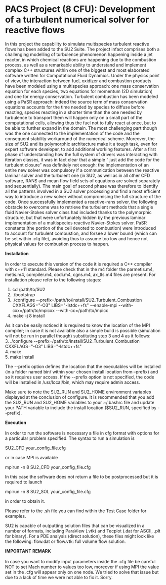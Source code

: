 # PACS Project (8 CFU): Development of a turbulent numerical solver for reactive flows

In this project the capability to simulate multispecies turbulent reactive flows has been added to the SU2 Suite. The project infact comprises both a challenging modelling of turbulence phenomenon happening inside a jet reactor, in which chemical reactions are happening due to the combustion process, as well as a remarkable ability to understand and implement complex C++ structures within one of the biggest and most elaborated software written for Computational Fluid Dynamics. Under the physics point of view, the interaction between fuel, oxidizer and combustion products have been modeled using a multispecies approach: one mass conservation equation for each species, two equations for momentum (2D simulation) and one for energy conservation. Turbulent combustion has been modeled using a PaSR approach: indeed the source term of mass conservation equations accounts for the time needed by species to diffuse before reacting, species reacting in a shorter time than the one needed by turbulence to transport them will happen only on a small part of the computational cells, allowing thus the fuel not to fully react at once, but to be able to further expand in the domain. The most challenging part though was the one connected to the implementation of the code and the consequent stability workaround of the numerical scheme. Moreover, the size of SU2 and its polymorphic architecture make it a tough task, even for expert software developer, to add additional working features. After a first phase of understanding how the full system of drivers was interacting with iteration classes, it was in fact clear that a simple “ just add the code for the turbulent closure” was definitely not enough: the implementation of an entire new solver was compulsory if a communication between the reactive laminar solver and the turbulent one (in SU2, as well as in all other CFD software, RANS and mean flow field sets of equations are solved separately and sequentially). The main goal of second phase was therefore to identify all the patterns involved in a SU2 solver processing and find a most efficient way to introduce a new solver without compromising the full structure of the code. Once successfully implemented a reactive-rans solver, the following obstacle to overcome was to retrieve the turbulent methods that a single fluid Navier-Stokes solver class had included thanks to the polymorphic structure, but that were unfortunately hidden by the previous laminar implementation of a multispecies reactive Navier-Stokes solver. PaSR constants (the portion of the cell devoted to combustion) were introduced to account for turbulent combustion, and forsee a lower bound (which can be set within .cfg file), avoiding thus to assume too low and hence not physical values for combustion process to happen.

**Installation** \
\
In order to execute this version of the code it is required a C++ compiler with c++11 standard.
Please check that in the m4 folder the parmetis.m4, metis.m4, compiler.m4, codi.m4, cgns.m4, ax_tls.m4 files are present.
For installation please refer to the following stages:
  1. cd /path/to/SU2
  2. ./bootstrap
  3. ./configure --prefix=/path/to/install/SU2_Turbulent_Combustion CXXFLAGS="-O3" LIBS="-lstdc++fs" --enable-mpi --with-cxx=/path/to/mpicxx --with-cc=/path/to/mpicc
  4. make -j 8 install

 As it can be easily noticed it is required to know the location of the MPI compiler; in case it is not available also a simple build is possible (simulation will not be run in parallel though) substituting step 3 and 4 as it follows:\
  3. ./configure --prefix=/path/to/install/SU2_Turbulent_Combustion CXXFLAGS="-O3" LIBS="-lstdc++fs"\
  4. make\
  5. make install

The --prefix option defines the location that the executables will be installed (in a folder named bin/ within your chosen install location from –prefix) and so it requires user access. If the --prefix option is not specified, the code will be installed in /usr/local/bin, which may require admin access.

Make sure to note the SU2_RUN and SU2_HOME environment variables displayed at the conclusion of configure. It is recommended that you add the SU2_RUN and SU2_HOME variables to your ~/.bashrc file and update your PATH variable to include the install location ($SU2_RUN, specified by --prefix).

**Execution** \
\
In order to run the software is necessary a file in cfg format with options for a particular problem specified.
The syntax to run a simulation is

SU2_CFD your_config_file.cfg

or in case MPI is available

mpirun -n 8 SU2_CFD your_config_file.cfg

In this case the software does not return a file to be postprocessed but it is required to launch

mpirun -n 8 SU2_SOL your_config_file.cfg

in order to obtain it.

Please refer to the .sh file you can find within the Test Case folder for examples.

SU2 is capable of outputting solution files that can be visualized in a number of formats, including ParaView (.vtk) and Tecplot (.dat for ASCII, .plt for binary).
For a PDE analysis (direct solution), these files might look like the following:
  flow.dat or flow.vtk: full volume flow solution.

**IMPORTANT REMARK**\
\
In case you want to modify input parameters inside the .cfg file be careful NOT to set Mach number to values too low, moreover if using MPI
the value set in the .cfg will appear only on one node. We tried to solve that issue but due to a lack of time we were not able to fix it.
Sorry.
